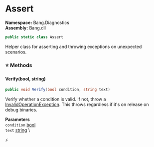 # Assert

**Namespace:** Bang.Diagnostics \
**Assembly:** Bang.dll

```csharp
public static class Assert
```

Helper class for asserting and throwing exceptions on unexpected scenarios.

### ⭐ Methods
#### Verify(bool, string)
```csharp
public void Verify(bool condition, string text)
```

Verify whether a condition is valid. If not, throw a [InvalidOperationException](https://learn.microsoft.com/en-us/dotnet/api/System.InvalidOperationException?view=net-7.0).
            This throws regardless if it's on release on debug binaries.

**Parameters** \
`condition` [bool](https://learn.microsoft.com/en-us/dotnet/api/System.Boolean?view=net-7.0) \
`text` [string](https://learn.microsoft.com/en-us/dotnet/api/System.String?view=net-7.0) \



⚡